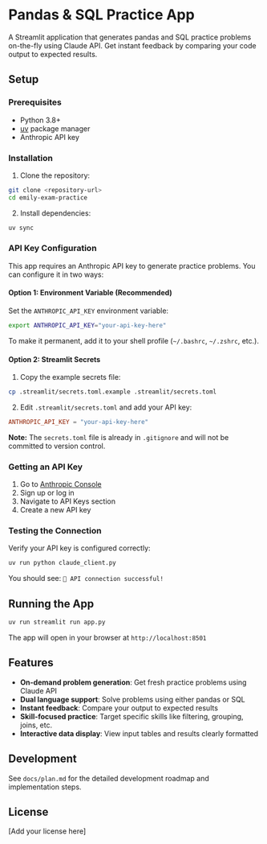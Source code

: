 # Pandas & SQL Practice App

A Streamlit application that generates pandas and SQL practice problems on-the-fly using Claude API. Get instant feedback by comparing your code output to expected results.

## Setup

### Prerequisites

- Python 3.8+
- [uv](https://github.com/astral-sh/uv) package manager
- Anthropic API key

### Installation

1. Clone the repository:
```bash
git clone <repository-url>
cd emily-exam-practice
```

2. Install dependencies:
```bash
uv sync
```

### API Key Configuration

This app requires an Anthropic API key to generate practice problems. You can configure it in two ways:

#### Option 1: Environment Variable (Recommended)

Set the `ANTHROPIC_API_KEY` environment variable:

```bash
export ANTHROPIC_API_KEY="your-api-key-here"
```

To make it permanent, add it to your shell profile (`~/.bashrc`, `~/.zshrc`, etc.).

#### Option 2: Streamlit Secrets

1. Copy the example secrets file:
```bash
cp .streamlit/secrets.toml.example .streamlit/secrets.toml
```

2. Edit `.streamlit/secrets.toml` and add your API key:
```toml
ANTHROPIC_API_KEY = "your-api-key-here"
```

**Note:** The `secrets.toml` file is already in `.gitignore` and will not be committed to version control.

### Getting an API Key

1. Go to [Anthropic Console](https://console.anthropic.com/)
2. Sign up or log in
3. Navigate to API Keys section
4. Create a new API key

### Testing the Connection

Verify your API key is configured correctly:

```bash
uv run python claude_client.py
```

You should see: ` API connection successful!`

## Running the App

```bash
uv run streamlit run app.py
```

The app will open in your browser at `http://localhost:8501`

## Features

- **On-demand problem generation**: Get fresh practice problems using Claude API
- **Dual language support**: Solve problems using either pandas or SQL
- **Instant feedback**: Compare your output to expected results
- **Skill-focused practice**: Target specific skills like filtering, grouping, joins, etc.
- **Interactive data display**: View input tables and results clearly formatted

## Development

See `docs/plan.md` for the detailed development roadmap and implementation steps.

## License

[Add your license here]

